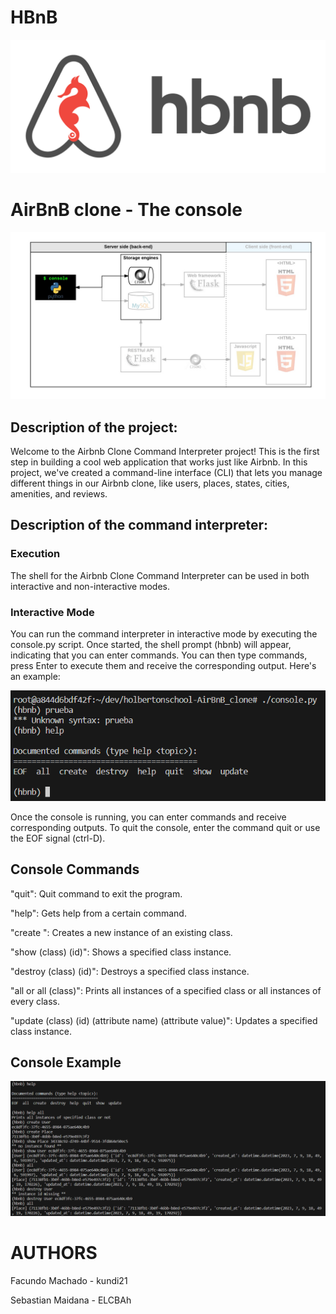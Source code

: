 # HBnB

![HBnB picture](/docs/65f4a1dd9c51265f49d0.png "HBnB Logo")

# AirBnB clone - The console

![HBnB Console picture](/docs/theconsole.png "HBnB Console")

## Description of the project:
Welcome to the Airbnb Clone Command Interpreter project! This is the first step in building a cool web application that works just like Airbnb. In this project, we've created a command-line interface (CLI) that lets you manage different things in our Airbnb clone, like users, places, states, cities, amenities, and reviews.

## Description of the command interpreter:

### Execution
The shell for the Airbnb Clone Command Interpreter can be used in both interactive and non-interactive modes.


### Interactive Mode
You can run the command interpreter in interactive mode by executing the console.py script. Once started, the shell prompt (hbnb) will appear, indicating that you can enter commands. 
You can then type commands, press Enter to execute them and receive the corresponding output. Here's an example:

![HBnB Console example](/docs/consoleexample.png "console example")


Once the console is running, you can enter commands and receive corresponding outputs. To quit the console, enter the command quit or use the EOF signal (ctrl-D).


## Console Commands

"quit": Quit command to exit the program.

"help": Gets help from a certain command.

"create <class>": Creates a new instance of an existing class.

"show (class) (id)": Shows a specified class instance.

"destroy (class) (id)": Destroys a specified class instance.

"all or all (class)": Prints all instances of a specified class or all instances of every class.

"update (class) (id) (attribute name) (attribute value)": Updates a specified class instance.

## Console Example

![HBnB Console example](/docs/exampleconsole.png "console example")


# AUTHORS
Facundo Machado - kundi21

Sebastian Maidana - ELCBAh
